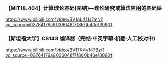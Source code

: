 ### 【MIT18.404】计算理论基础(完结)—理论研究或算法应用的基础课
https://www.bilibili.com/video/BV1qL411s7mr/?vd_source=03764179a9036048f7f860b40e13090f

### 【斯坦福大学】CS143 编译器（完结·中英字幕·机翻·人工校对中）
https://www.bilibili.com/video/BV17K4y147Bz/?vd_source=03764179a9036048f7f860b40e13090f